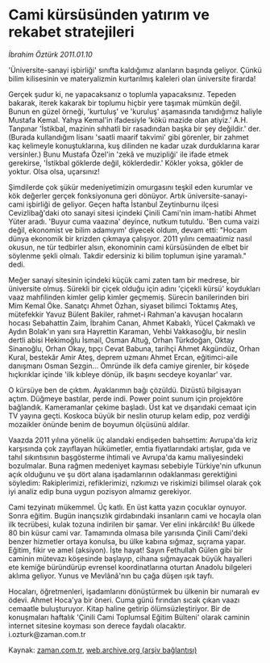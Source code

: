 # Cami kürsüsünden yatırım ve rekabet stratejileri

*İbrahim Öztürk 2011.01.10*

<td class="columnist-detail">
<p>'Üniversite-sanayi işbirliği' sınıfta kaldığımız alanların başında geliyor. Çünkü bilim kilisesinin ve materyalizmin kurtarılmış kaleleri olan üniversite firarda!</p>
<p>
<div id="haberMetinDiv">
<p>Gerçek şudur ki, ne yapacaksanız o toplumla yapacaksınız. Tepeden bakarak, iterek kakarak bir toplumu hiçbir yere taşımak mümkün değil. Bunun en güzel örneği, 'kurtuluş' ve 'kuruluş' aşamasında tanıdığımız haliyle Mustafa Kemal. Yahya Kemal'in ifadesiyle 'kökü mazide olan atiyiz.' A.H. Tanpınar 'İstikbal, mazinin sıhhatli bir rasadından başka bir şey değildir.' der. (Burada kullandığım lisanı 'saatli maarif takvimi' gibi görenler, bir zahmet kaç kelimeyle konuştuklarına, kuş dilinden ne kadar uzak durduklarına karar versinler.) Bunu Mustafa Özel'in 'zekâ ve muzipliği' ile ifade etmek gerekirse, 'İstikbal göklerde değil, köklerdedir.' Kökler yoksa, gökler de yoktur. Olsa olsa, uçarsınız!
<p>Şimdilerde çok şükür medeniyetimizin omurgasını teşkil eden kurumlar ve kök değerler gerçek fonksiyonuna geri dönüyor. Artık üniversite-sanayi-cami işbirliği de geliyor. Geçen hafta İstanbul Zeytinburnu ilçesi Cevizlibağ'daki oto sanayi sitesi içindeki Çinili Cami'nin imam-hatibi Ahmet Yüter aradı. 'Buyur cuma vaazına' deyince, nutkum tutuldu. 'Ben cuma vaizi değil, ekonomist ve bilim adamıyım' diyecek oldum, devam etti: "Hocam dünya ekonomik bir krizden çıkmaya çalışıyor. 2011 yılını cemaatimiz nasıl okusun, ne tür tedbirler alsın, ekonominin cami kürsüsünden de elbet bir söylenme şekli olmalı. Takdir edersiniz ki bilim toplumun işine yaramalı." dedi.
<p>Meğer sanayi sitesinin içindeki küçük cami zaten tam bir medrese, bir üniversite olmuş. Sürekli bir çiçek olduğu için adını 'çiçekli kürsü' koydukları vaaz mahfilinden kimler gelip kimler geçmemiş. Sürecin banilerinden biri Mim Kemal Öke. Sanatçı Ahmet Özhan, siyaset bilimci Toktamış Ateş, mütefekkir Yavuz Bülent Bakiler, rahmet-i Rahman'a kavuşan hocaların hocası Sebahattin Zaim, İbrahim Canan, Ahmet Kabaklı, Yücel Çakmaklı ve Aydın Bolak'ın yanı sıra Hayrettin Karaman, Vehbi Vakkasoğlu, bir neslin dertli abisi Hekimoğlu İsmail, Osman Altuğ, Orhan Türkdoğan, Oktay Sinanoğlu, Orhan Okay, tıpçı Cevat Babuna, tarihçi Ahmet Akgündüz, Orhan Kural, bestekâr Amir Ateş, deprem uzmanı Ahmet Ercan, eğitimci-aile danışmanı Osman Sezgin... Ömründe ilk defa camiye girenler, bir köşede hıçkırıklar içinde 'ilk kıbleye dönüp, ilk başını secdeye koyanlar' var.
<p>O kürsüye ben de çıktım. Ayaklarımın bağı çözüldü. Dizüstü bilgisayarı açtım. Düğmeye bastılar, perde indi. Power point sunum için projektöre bağlandık. Kameramanlar çekime başladı. Üst kat ve dışarıdaki cemaat için TV yayına geçti. Koskoca büyük bir neslin oturup kelam edip, poz verdiği mozaikler önünde benim de boyumun ölçüsünü aldılar.
<p>Vaazda 2011 yılına yönelik üç alandaki endişeden bahsettim: Avrupa'da kriz karşısında çok zayıflayan hükümetler, emtia fiyatlarındaki artışlar, gıda ve tahıl sıkıntısının başgösterme ihtimali ve Avrupa'da kamu maliyesindeki bozulmalar. Buna rağmen medeniyet kayması sebebiyle Türkiye'nin ufkunun açık olduğunu ve şu dört alana işadamlarının odaklanması gerektiğini söyledim: Rakiplerimizi, refiklerimizi, rızkımızı ve riskimizi bilimsel olarak çok iyi analiz edip buna uygun pozisyon almamız gerekiyor.
<p>Cami tezyinatı mükemmel. Üç katlı. En üst katta yazın çocuklar oynuyor. Sonra eğitim. Bugün inançsızlık girdabındaki insanların cami ve hocayla olan ilk tecrübesi, kulak tozuna indirilen bir şamar. Ver elini inkârcılık! Bu ülkede 80 bin küsur cami var. Tamamında olmasa bile yarısında Çinili Cami'deki benzer hizmetler ortaya konulsa, bu ülke kabına sığmaz, sıçrama yapar. Eğitim, fikir ve amel (aksiyon). İşte hayat! Sayın Fethullah Gülen gibi bir caminin mütevazı köşesinde başlayıp, cihana sığmayacak büyük hayalleri ete kemiğe büründürüp evrensel koordinatlarına oturtan Anadolu bilgeleri aklıma geliyor. Yunus ve Mevlânâ'nın bu çağa düşen ışık tayfı.
<p>Hocaları, öğretmenleri, işadamlarını dönüştürmek bu ülkenin bir numaralı ev ödevi. Ahmet Hoca'ya bir öneri. Cuma günü fırından sıcak çıkan vaazı cemaatle buluşturuyor. Kitap haline getirip ölümsüzleştiriyor. Bir de konuşmaları haftalık 'Çinili Cami Toplumsal Eğitim Bülteni' olarak caminin internet sitesine koyması son derece faydalı olacaktır. i.ozturk@zaman.com.tr</p></p></p></p></p></p></p></div>
</p>
<a href="http://web.archive.org/web/20110110233312/mailto:i.ozturk@zaman.com.tr">
</a></td>

Kaynak: [zaman.com.tr](http://zaman.com.tr/yazar.do?yazino=1076625), [web.archive.org (arşiv bağlantısı)](http://web.archive.org/web/20110110233312/http://zaman.com.tr:80/yazar.do?yazino=1076625)
